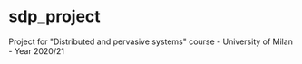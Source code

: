 # sdp_project
Project for "Distributed and pervasive systems" course - University of Milan - Year 2020/21
